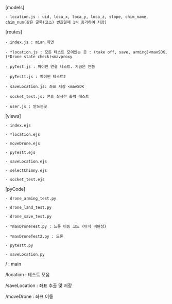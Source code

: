 
[models]

	- location.js : uid, loca_x, loca_y, loca_z, slope, chim_name, chim_num(같은 굴뚝(코스) 번호일때 1씩 증가하여 저장)

[routes]

	- index.js : mian 화면
 
	- *location.js : 모든 테스트 모여있는 곳 : (take off, save, arming)<mavSDK, (*Drone state check)<mavproxy
 
	- pyTest.js : 파이썬 연결 테스트. 지금은 안씀
 
	- pyTestt.js : 파이썬 테스트2
 
	- saveLocation.js: 좌표 저장 <mavSDK
 
	- socket_test.js: 콘솔 실시간 출력 테스트
 
	- user.js : 안쓰는곳

[views]

	- index.ejs
 
	- *location.ejs
 
	- moveDrone.ejs
 
	- pyTestt.ejs
 
	- saveLocation.ejs
 
	- selectChimny.ejs
 
	- socket_test.ejs

[pyCode]

	- drone_arming_test.py
 
	- drone_land_test.py
 
	- drone_save_test.py
 
	- *mavDroneTest.py : 드론 이동 코드 (아직 미완성)
 
	- *mavDroneTest2.py : 드론 
 
	- pytestt.py
 
	- saveLocation.py

<api>
	
/ : main
	
/location : 테스트 모음

/saveLocation : 좌표 추출 및 저장

/moveDrone : 좌표 이동



